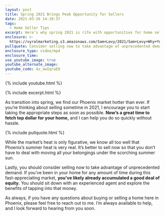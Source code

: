 ```yaml
---
layout: post
title: Spring 2021 Brings Peak Opportunity for Sellers
date: 2021-03-26 14:10:37
tags:
  - Home Seller Tips
excerpt: Here’s why spring 2021 is rife with opportunities for home sellers.
enclosure: >-
  https://vyralmarketing.s3.amazonaws.com/Sam+Levy/2021/Sam+Levy+Why+You+Should+Consider+Selling+Now+2.mp4
pullquote: Consider selling now to take advantage of unprecedented demand.
enclosure_type: video/mp4
enclosure_time:
use_youtube_image: true
youtube_alternate_image:
youtube_code: 4z_awIqraE0
---
```

{% include youtube.html %}

{% include excerpt.html %}

As transition into spring, we find our Phoenix market hotter than ever. If you’re thinking about selling sometime in 2021, I encourage you to start taking the appropriate steps as soon as possible. **Now’s a great time to fetch top dollar for your home,** and I can help you do so quickly without hassle.&nbsp;

{% include pullquote.html %}

While the market’s heat is only figurative, we know all too well that Phoenix’s summer heat is very real. It’s better to sell now so that you don’t have to deal with moving all your belongings under the scorching summer sun.

Lastly, you should consider selling now to take advantage of unprecedented demand. If you’ve been in your home for any amount of time during this fast-appreciating market, **you’ve likely already accumulated a good deal of equity.** You should sit down with an experienced agent and explore the benefits of tapping into that money.&nbsp;

As always, if you have any questions about buying or selling a home here in Phoenix, please feel free to reach out to me. I’m always available to help, and I look forward to hearing from you soon.
